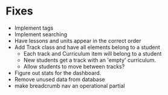 # Fixes
- Implement tags
- Implement searching
- Have lessons and units appear in the correct order
- Add Track class and have all elements belong to a student
  - Each track and Curriculum item will belong to a student
  - New students get a track with an 'empty' curriculum.
  - Allow students to move between tracks?
- Figure out stats for the dashboard.
- Remove unused data from database
- make breadcrumb nav an operational partial
